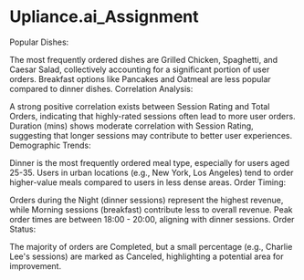 # Upliance.ai_Assignment
Popular Dishes:

The most frequently ordered dishes are Grilled Chicken, Spaghetti, and Caesar Salad, collectively accounting for a significant portion of user orders.
Breakfast options like Pancakes and Oatmeal are less popular compared to dinner dishes.
Correlation Analysis:

A strong positive correlation exists between Session Rating and Total Orders, indicating that highly-rated sessions often lead to more user orders.
Duration (mins) shows moderate correlation with Session Rating, suggesting that longer sessions may contribute to better user experiences.
Demographic Trends:

Dinner is the most frequently ordered meal type, especially for users aged 25-35.
Users in urban locations (e.g., New York, Los Angeles) tend to order higher-value meals compared to users in less dense areas.
Order Timing:

Orders during the Night (dinner sessions) represent the highest revenue, while Morning sessions (breakfast) contribute less to overall revenue.
Peak order times are between 18:00 - 20:00, aligning with dinner sessions.
Order Status:

The majority of orders are Completed, but a small percentage (e.g., Charlie Lee's sessions) are marked as Canceled, highlighting a potential area for improvement.
